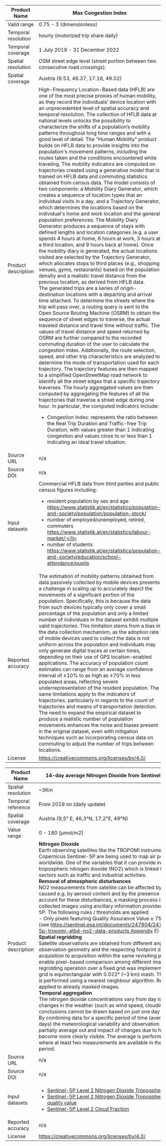 |Product Name| Max Congestion Index |
| --- | --- |
| Valid range |0.75 - 3 (dimensionless)|
| Temporal resolution | hourly (motorized trip share daily) |
| Temporal coverage | 1 July 2019 - 31 December 2022 |
| Spatial resolution | OSM street edge level (street portion between two consecutive road crossings). |
| Spatial coverage | Austria (9.53, 46.37, 17.16, 49.02) |
| Product description | High-Frequency Location-Based data (HFLB) are one of the most precise proxies of human mobility, as they record the individuals’ device location with an unprecedented level of spatial accuracy and temporal resolution. The collection of HFLB data at national levels unlocks the possibility to characterize the shifts of a population’s mobility patterns throughout long time ranges and with a good level of detail. The "Human Mobility" product builds on HFLB data to provide insights into the population's movement patterns, including the routes taken and the conditions encountered while traveling. The mobility indicators are computed on trajectories created using a generative model that is trained on HFLB data and commuting statistics obtained from census data. The model consists of two components: a Mobility Diary Generator, which creates a sequence of location types that an individual visits in a day, and a Trajectory Generator, which determines the locations based on the individual's home and work location and the general population preferences. The Mobility Diary Generator produces a sequence of stays with defined lengths and location categories (e.g. a user spends 4 hours at home, 6 hours at work, 3 hours at a third location, and 9 hours back at home). Once the mobility diary is generated, the actual locations visited are selected by the Trajectory Generator, which allocates stops to third places (e.g., shopping venues, gyms, restaurants) based on the population density and a realistic travel distance from the previous location, as derived from HFLB data.<br>The generated trips are a series of origin-destination locations with a departing and arrival time attached. To determine the streets where the trip will pass over, a routing query is sent to the Open Source Routing Machine (OSRM) to obtain the sequence of street edges to traverse, the actual traveled distance and travel time without traffic. The values of travel distance and speed returned by OSRM are further compared to the recorded commuting duration of the user to calculate the congestion index. Additionally, the route selection, speed, and other trip characteristics are analyzed to determine the mode of transportation used for each trajectory. The trajectory features are then mapped to a simplified OpenStreetMap road network to identify all the street edges that a specific trajectory traverses. The hourly aggregated values are then computed by aggregating the features of all the trajectories that traverse a street edge during one hour. In particular, the computed indicators include:<ul><li>Congestion Index: represents the ratio between the Real Trip Duration and Traffic-free Trip Duration, with values greater than 1 indicating congestion and values close to or less than 1 indicating an ideal travel situation.</li></ul>|
| Source URL | n/a |
| Source DOI | n/a |
| Input datasets |Commercial HFLB data from third parties and public census figures including:<ul><li>resident population by sex and age https://www.statistik.at/en/statistics/population-and-society/population/population-stock/</li><li>number of employed/unemployed, retired, commuters https://www.statistik.at/en/statistics/labour-market/;</li><li>number of students https://www.statistik.at/en/statistics/population-and-society/education/school-attendance/pupils</li></ul>|
| Reported accuracy | The estimation of mobility patterns obtained  from data passively collected by mobile devices presents a challenge in scaling up to accurately depict the movements of a significant portion of the population. Specifically, this is because the data from such devices typically only cover a small percentage of the population and only a limited number of individuals in the dataset exhibit multiple valid trajectories. This limitation stems from a bias in the data collection mechanism, as the adoption rate of mobile devices used to collect the data is not uniform across the population and individuals may only generate digital traces at certain times, depending on their use of GPS location-enabled applications. The accuracy of population count estimates can range from an average confidence interval of ±10% to as high as ±70% in less populated areas, reflecting severe underrepresentation of the resident population. The same limitations apply to the indicators of trajectories, particularly in regards to the count of trajectories and means of transportation detection. The need to expand the empirical dataset to produce a realistic number of population movements enhances the noise and biases present in the original dataset, even with mitigation techniques such as incorporating census data on commuting to adjust the number of trips between locations. |
| License | https://creativecommons.org/licenses/by/4.0/ |


|Product Name| 14-day average Nitrogen Dioxide from Sentinel-5p Tropomi |
| --- | --- |
| Spatial resolution | ~3Km |
| Temporal reference | From 2019 on (daily update) |
| Spatial coverage | Austria (9,5° E, 46,3°N, 17,2°E, 49°N) |
| Value range | 0 - 180 [µmol/m2] |
| Product description | **Nitrogen Dioxide**<br>Earth observing satellites like the TROPOMI instrument on the Copernicus Sentinel-5P are being used to map air pollution worldwide. One of the variables that it can provide information is on tropospheric nitrogen dioxide (NO2) which is linked to pollutant sectors such as traffic and industrial activities.<br>**Removal of atmospheric disturbances**<br>NO2 measurements from satellite can be affected by alteration caused e.g. by aerosol content and by the presence of clouds. To account for these disturbances, a masking process is applied to the collected images using ancillary information provided by Sentinel-5P. The following rules / thresholds are applied:<br>- Only pixels featuring Quality Assurance Value ≥ 75 are considered (see https://sentinel.esa.int/documents/247904/2476257/sentinel-5p-tropomi-atbd-no2-data-products Appendix E)<br>**Spatial regridding**<br>Satellite observations are obtained from different angles thus the observation geometry and the respecting footprint differ from acquisition to acquisition within the same revisiting period. To enable pixel-based comparison among different images, a regridding operation over a fixed grid was implemented. The target grid is equirectangular with 0.022° (~3 km) mash. The interpolation is performed using a nearest neighbour algorithm. Regridding is applied to already masked images.<br>**Temporal aggregation**<br>The nitrogen dioxide concentrations vary from day to day due to changes in the weather (such as wind speed, cloudiness, etc) and conclusions cannot be drawn based on just one day of data alone. By combining data for a specific period of time (averaging over 14 days) the meteorological variability and observation disturbances partially average out and impact of changes due to human activity become more clearly visible. The average is performed on pixels where at least two measurements are available in the average period. |
| Source URL | n/a |
| Source DOI | n/a |
|Input datasets|<ul><li>[Sentinel-5P Level 2 Nitrogen Dioxide Tropospheric Column](https://sentinels.copernicus.eu/web/sentinel/data-products/-/asset_publisher/fp37fc19FN8F/content/sentinel-5-precursor-level-2-nitrogen-dioxide)</li><li>[Sentinel-5P Level 2 Nitrogen Dioxide Tropospheric Column – quality value](https://sentinels.copernicus.eu/web/sentinel/data-products/-/asset_publisher/fp37fc19FN8F/content/sentinel-5-precursor-level-2-nitrogen-dioxide)</li><li>[Sentinel-5P Level 2 Cloud Fraction](https://sentinels.copernicus.eu/web/sentinel/data-products/-/asset_publisher/fp37fc19FN8F/content/sentinel-5-precursor-level-2-cloud)</li></ul>
| Reported accuracy | n/a|
| License | https://creativecommons.org/licenses/by/4.0/ |
